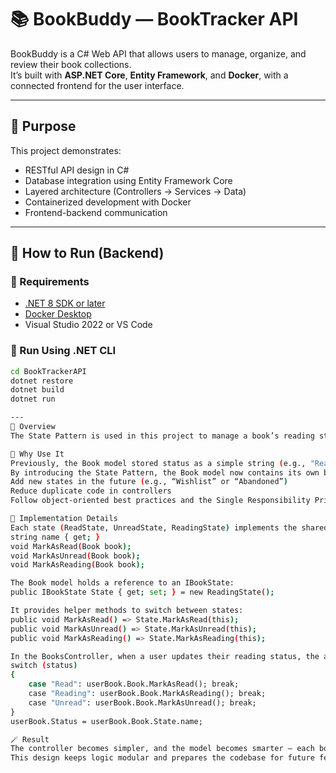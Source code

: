 # 📚 BookBuddy — BookTracker API  

BookBuddy is a C# Web API that allows users to manage, organize, and review their book collections.  
It’s built with **ASP.NET Core**, **Entity Framework**, and **Docker**, with a connected frontend for the user interface.

---

## 🎯 Purpose
This project demonstrates:
- RESTful API design in C#
- Database integration using Entity Framework Core
- Layered architecture (Controllers → Services → Data)
- Containerized development with Docker
- Frontend-backend communication

---

## 🧠 How to Run (Backend)

### 🧩 Requirements
- [.NET 8 SDK or later](https://dotnet.microsoft.com/en-us/download)
- [Docker Desktop](https://www.docker.com/products/docker-desktop)
- Visual Studio 2022 or VS Code

### 🧰 Run Using .NET CLI
```bash
cd BookTrackerAPI
dotnet restore
dotnet build
dotnet run

---
🎯 Overview
The State Pattern is used in this project to manage a book’s reading status (Unread, Reading, or Read) in a more scalable and maintainable way. Instead of using plain string values, each book now has a state object that determines how it transitions between statuses.

🧩 Why Use It
Previously, the Book model stored status as a simple string (e.g., "Reading"). Any time the status changed, logic for transitions (like setting “Read” or “Unread”) had to be handled manually in the controller or service layer.
By introducing the State Pattern, the Book model now contains its own behavior for changing states. This encapsulates logic within the model itself, making it easier to:
Add new states in the future (e.g., “Wishlist” or “Abandoned”)
Reduce duplicate code in controllers
Follow object-oriented best practices and the Single Responsibility Principle

🧱 Implementation Details
Each state (ReadState, UnreadState, ReadingState) implements the shared interface IBookState, which defines:
string name { get; }
void MarkAsRead(Book book);
void MarkAsUnread(Book book);
void MarkAsReading(Book book);

The Book model holds a reference to an IBookState:
public IBookState State { get; set; } = new ReadingState();

It provides helper methods to switch between states:
public void MarkAsRead() => State.MarkAsRead(this);
public void MarkAsUnread() => State.MarkAsUnread(this);
public void MarkAsReading() => State.MarkAsReading(this);

In the BooksController, when a user updates their reading status, the app now calls these helper methods:
switch (status)
{
    case "Read": userBook.Book.MarkAsRead(); break;
    case "Reading": userBook.Book.MarkAsReading(); break;
    case "Unread": userBook.Book.MarkAsUnread(); break;
}
userBook.Status = userBook.Book.State.name;

🪄 Result
The controller becomes simpler, and the model becomes smarter — each book knows how to manage its own state transitions.
This design keeps logic modular and prepares the codebase for future feature expansion (like reading progress, favorites, or shelves).